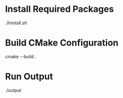 # Install Required Packages
./Inistall.sh

# Build CMake Configuration
cmake --build .

# Run Output
./output